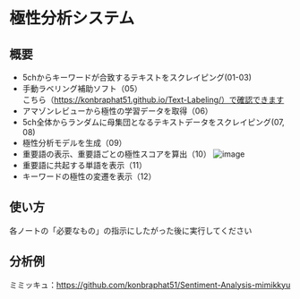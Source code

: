 # 極性分析システム
## 概要
* 5chからキーワードが合致するテキストをスクレイピング(01-03)
* 手動ラベリング補助ソフト（05）  
こちら（https://konbraphat51.github.io/Text-Labeling/）で確認できます  
* アマゾンレビューから極性の学習データを取得（06）
* 5ch全体からランダムに母集団となるテキストデータをスクレイピング(07, 08)
* 極性分析モデルを生成（09）
* 重要語の表示、重要語ごとの極性スコアを算出（10）
![image](https://user-images.githubusercontent.com/101827492/218311706-50469fdb-bdd9-44cd-abd5-86dd3f5aac6c.png)
* 重要語に共起する単語を表示（11）
* キーワードの極性の変遷を表示（12）
  
## 使い方
各ノートの「必要なもの」の指示にしたがった後に実行してください
  
## 分析例
ミミッキュ：https://github.com/konbraphat51/Sentiment-Analysis-mimikkyu
